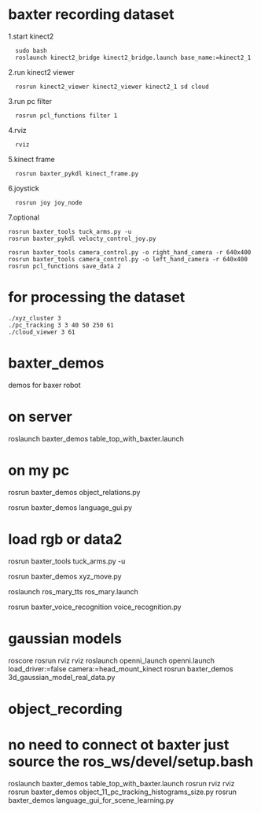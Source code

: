 # baxter recording dataset
1.start kinect2
```
  sudo bash
  roslaunch kinect2_bridge kinect2_bridge.launch base_name:=kinect2_1
```
2.run kinect2 viewer
```
  rosrun kinect2_viewer kinect2_viewer kinect2_1 sd cloud
```
3.run pc filter
```
  rosrun pcl_functions filter 1
```
4.rviz
```
  rviz
```
5.kinect frame
```
  rosrun baxter_pykdl kinect_frame.py
```
6.joystick
```
  rosrun joy joy_node
```
7.optional
```
rosrun baxter_tools tuck_arms.py -u
rosrun baxter_pykdl velocty_control_joy.py 

rosrun baxter_tools camera_control.py -o right_hand_camera -r 640x400
rosrun baxter_tools camera_control.py -o left_hand_camera -r 640x400
rosrun pcl_functions save_data 2
```

# for processing the dataset
```
./xyz_cluster 3
./pc_tracking 3 3 40 50 250 61
./cloud_viewer 3 61
```

# baxter_demos
demos for baxer robot
# on server
roslaunch baxter_demos table_top_with_baxter.launch

# on my pc
rosrun baxter_demos object_relations.py

rosrun baxter_demos language_gui.py

# load rgb or data2

rosrun baxter_tools tuck_arms.py -u

rosrun baxter_demos xyz_move.py

roslaunch ros_mary_tts ros_mary.launch

rosrun baxter_voice_recognition voice_recognition.py


# gaussian models
roscore
rosrun rviz rviz
roslaunch openni_launch openni.launch load_driver:=false camera:=head_mount_kinect
rosrun baxter_demos 3d_gaussian_model_real_data.py


# object_recording
# no need to connect ot baxter just source the ros_ws/devel/setup.bash
roslaunch baxter_demos table_top_with_baxter.launch
rosrun rviz rviz
rosrun baxter_demos object_11_pc_tracking_histograms_size.py
rosrun baxter_demos language_gui_for_scene_learning.py

